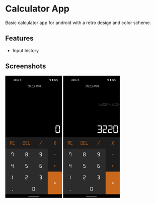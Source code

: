 
# Calculator App

Basic calculator app for android with a retro design and color scheme.

## Features

- Input history


## Screenshots

<img src="/previews/Screenshot_20220727-235515.png" width="180px">   <img src="/previews/Screenshot_20220727-235558.png" width="180px">

